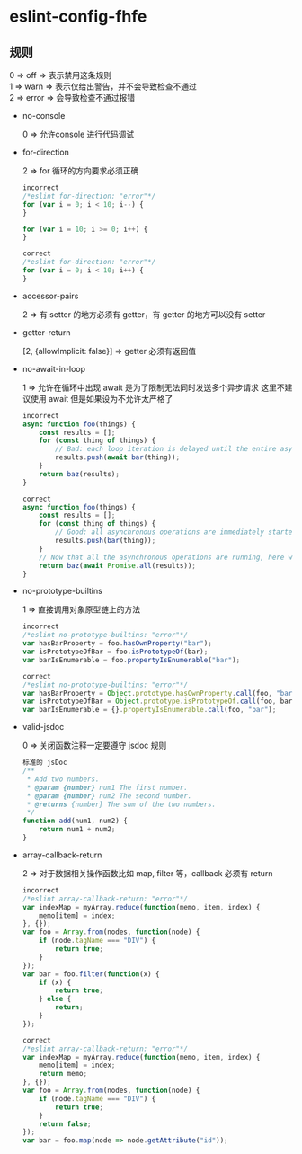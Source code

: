 # eslint-config-fhfe

## 规则

0 => off   => 表示禁用这条规则        
1 => warn  => 表示仅给出警告，并不会导致检查不通过     
2 => error => 会导致检查不通过报错   

- no-console

    0 => 允许console 进行代码调试

- for-direction

    2 => for 循环的方向要求必须正确
    
    ```javascript
    incorrect 
    /*eslint for-direction: "error"*/
    for (var i = 0; i < 10; i--) {
    }

    for (var i = 10; i >= 0; i++) {
    }
    ```
    ```javascript
    correct 
    /*eslint for-direction: "error"*/
    for (var i = 0; i < 10; i++) {
    }
    ```
- accessor-pairs

    2 => 有 setter 的地方必须有 getter，有 getter 的地方可以没有 setter
    
- getter-return

    [2, {allowImplicit: false}] => getter 必须有返回值

- no-await-in-loop

    1 => 允许在循环中出现 await 是为了限制无法同时发送多个异步请求 这里不建议使用 await 但是如果设为不允许太严格了

    ```javascript
    incorrect 
    async function foo(things) {
        const results = [];
        for (const thing of things) {
            // Bad: each loop iteration is delayed until the entire asynchronous operation completes
            results.push(await bar(thing));
        }
        return baz(results);
    }
    ```
    ```javascript
    correct 
    async function foo(things) {
        const results = [];
        for (const thing of things) {
            // Good: all asynchronous operations are immediately started.
            results.push(bar(thing));
        }
        // Now that all the asynchronous operations are running, here we wait until they all complete.
        return baz(await Promise.all(results));
    }
    ```
- no-prototype-builtins

    1 => 直接调用对象原型链上的方法

    ```javascript
    incorrect 
    /*eslint no-prototype-builtins: "error"*/
    var hasBarProperty = foo.hasOwnProperty("bar");
    var isPrototypeOfBar = foo.isPrototypeOf(bar);
    var barIsEnumerable = foo.propertyIsEnumerable("bar");
    ```
    ```javascript
    correct 
    /*eslint no-prototype-builtins: "error"*/
    var hasBarProperty = Object.prototype.hasOwnProperty.call(foo, "bar");
    var isPrototypeOfBar = Object.prototype.isPrototypeOf.call(foo, bar);
    var barIsEnumerable = {}.propertyIsEnumerable.call(foo, "bar");
    ```
- valid-jsdoc

    0 => 关闭函数注释一定要遵守 jsdoc 规则
    ```javascript
    标准的 jsDoc
    /**
     * Add two numbers.
     * @param {number} num1 The first number.
     * @param {number} num2 The second number.
     * @returns {number} The sum of the two numbers.
     */
    function add(num1, num2) {
        return num1 + num2;
    }
    ```
- array-callback-return

    2 => 对于数据相关操作函数比如 map, filter 等，callback 必须有 return
    ```javascript
    incorrect 
    /*eslint array-callback-return: "error"*/
    var indexMap = myArray.reduce(function(memo, item, index) {
        memo[item] = index;
    }, {});
    var foo = Array.from(nodes, function(node) {
        if (node.tagName === "DIV") {
            return true;
        }
    });
    var bar = foo.filter(function(x) {
        if (x) {
            return true;
        } else {
            return;
        }
    });
    ```
    ```javascript
    correct 
    /*eslint array-callback-return: "error"*/
    var indexMap = myArray.reduce(function(memo, item, index) {
        memo[item] = index;
        return memo;
    }, {});
    var foo = Array.from(nodes, function(node) {
        if (node.tagName === "DIV") {
            return true;
        }
        return false;
    });
    var bar = foo.map(node => node.getAttribute("id"));
    ```